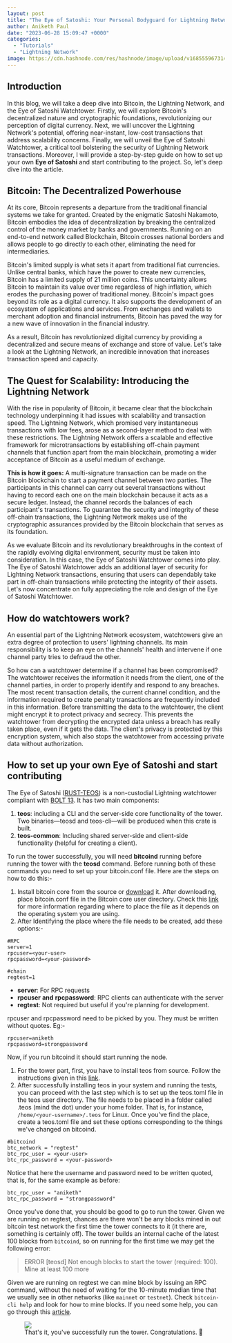 ```yaml
---
layout: post
title: "The Eye of Satoshi: Your Personal Bodyguard for Lightning Network Transactions"
author: Aniketh Paul
date: "2023-06-28 15:09:47 +0000"
categories:
  - "Tutorials"
  - "Lightning Network"
image: https://cdn.hashnode.com/res/hashnode/image/upload/v1685559673144/749f3c9b-ef51-410b-8f21-ef12059b6914.png?auto=compress,format&format=webp
---
```


## **Introduction**

In this blog, we will take a deep dive into Bitcoin, the Lightning Network, and the Eye of Satoshi Watchtower. Firstly, we will explore Bitcoin's decentralized nature and cryptographic foundations, revolutionizing our perception of digital currency. Next, we will uncover the Lightning Network's potential, offering near-instant, low-cost transactions that address scalability concerns. Finally, we will unveil the Eye of Satoshi Watchtower, a critical tool bolstering the security of Lightning Network transactions. Moreover, I will provide a step-by-step guide on how to set up your own **Eye of Satoshi** and start contributing to the project. So, let's deep dive into the article.

## **Bitcoin: The Decentralized Powerhouse**

At its core, Bitcoin represents a departure from the traditional financial systems we take for granted. Created by the enigmatic Satoshi Nakamoto, Bitcoin embodies the idea of ​​decentralization by breaking the centralized control of the money market by banks and governments. Running on an end-to-end network called Blockchain, Bitcoin crosses national borders and allows people to go directly to each other, eliminating the need for intermediaries.

Bitcoin's limited supply is what sets it apart from traditional fiat currencies. Unlike central banks, which have the power to create new currencies, Bitcoin has a limited supply of 21 million coins. This uncertainty allows Bitcoin to maintain its value over time regardless of high inflation, which erodes the purchasing power of traditional money. Bitcoin's impact goes beyond its role as a digital currency. It also supports the development of an ecosystem of applications and services. From exchanges and wallets to merchant adoption and financial instruments, Bitcoin has paved the way for a new wave of innovation in the financial industry.

As a result, Bitcoin has revolutionized digital currency by providing a decentralized and secure means of exchange and store of value. Let's take a look at the Lightning Network, an incredible innovation that increases transaction speed and capacity.

## **The Quest for Scalability: Introducing the Lightning Network**

With the rise in popularity of Bitcoin, it became clear that the blockchain technology underpinning it had issues with scalability and transaction speed. The Lightning Network, which promised very instantaneous transactions with low fees, arose as a second-layer method to deal with these restrictions. The Lightning Network offers a scalable and effective framework for microtransactions by establishing off-chain payment channels that function apart from the main blockchain, promoting a wider acceptance of Bitcoin as a useful medium of exchange.

**This is how it goes:** A multi-signature transaction can be made on the Bitcoin blockchain to start a payment channel between two parties. The participants in this channel can carry out several transactions without having to record each one on the main blockchain because it acts as a secure ledger. Instead, the channel records the balances of each participant's transactions. To guarantee the security and integrity of these off-chain transactions, the Lightning Network makes use of the cryptographic assurances provided by the Bitcoin blockchain that serves as its foundation.

As we evaluate Bitcoin and its revolutionary breakthroughs in the context of the rapidly evolving digital environment, security must be taken into consideration. In this case, the Eye of Satoshi Watchtower comes into play. The Eye of Satoshi Watchtower adds an additional layer of security for Lightning Network transactions, ensuring that users can dependably take part in off-chain transactions while protecting the integrity of their assets. Let's now concentrate on fully appreciating the role and design of the Eye of Satoshi Watchtower.

## **How do watchtowers work?**

An essential part of the Lightning Network ecosystem, watchtowers give an extra degree of protection to users' lightning channels. Its main responsibility is to keep an eye on the channels' health and intervene if one channel party tries to defraud the other.

So how can a watchtower determine if a channel has been compromised? The watchtower receives the information it needs from the client, one of the channel parties, in order to properly identify and respond to any breaches. The most recent transaction details, the current channel condition, and the information required to create penalty transactions are frequently included in this information. Before transmitting the data to the watchtower, the client might encrypt it to protect privacy and secrecy. This prevents the watchtower from decrypting the encrypted data unless a breach has really taken place, even if it gets the data. The client's privacy is protected by this encryption system, which also stops the watchtower from accessing private data without authorization.

## **How to set up your own Eye of Satoshi and start contributing**

The Eye of Satoshi ([RUST-TEOS](https://github.com/talaia-labs/rust-teos?ref=blog.summerofbitcoin.org)) is a non-custodial Lightning watchtower compliant with [BOLT 13](https://github.com/sr-gi/bolt13/blob/master/13-watchtowers.md?ref=blog.summerofbitcoin.org). It has two main components:

1. **teos**: including a CLI and the server-side core functionality of the tower. Two binaries—teosd and teos-cli—will be produced when this crate is built.
2. **teos-common**: Including shared server-side and client-side functionality (helpful for creating a client).

To run the tower successfully, you will need **bitcoind** running before running the tower with the **teosd** command. Before running both of these commands you need to set up your bitcoin.conf file. Here are the steps on how to do this:-

1. Install bitcoin core from the source or [download](https://bitcoin.org/en/download?ref=blog.summerofbitcoin.org) it. After downloading, place bitcoin.conf file in the Bitcoin core user directory. Check this [link](https://en.bitcoin.it/wiki/Data_directory?ref=blog.summerofbitcoin.org) for more information regarding where to place the file as it depends on the operating system you are using.
2. After Identifying the place where the file needs to be created, add these options:-

```
#RPC
server=1
rpcuser=<your-user>
rpcpassword=<your-password>

#chain
regtest=1

```

* **server**: For RPC requests
* **rpcuser** **and** **rpcpassword**: RPC clients can authenticate with the server
* **regtest**: Not required but useful if you're planning for development.

rpcuser and rpcpassword need to be picked by you. They must be written without quotes. Eg:-

```
rpcuser=aniketh
rpcpassword=strongpassword

```

Now, if you run bitcoind it should start running the node.

1. For the tower part, first, you have to install teos from source. Follow the instructions given in this [link](https://github.com/talaia-labs/rust-teos/blob/master/INSTALL.md?ref=blog.summerofbitcoin.org).
2. After successfully installing teos in your system and running the tests, you can proceed with the last step which is to set up the teos.toml file in the teos user directory. The file needs to be placed in a folder called .teos (mind the dot) under your home folder. That is, for instance, `/home/<your-username>/.teos` for Linux. Once you've find the place, create a teos.toml file and set these options corresponding to the things we've changed on bitcoind.

```
#bitcoind
btc_network = "regtest"
btc_rpc_user = <your-user>
btc_rpc_password = <your-password>

```

Notice that here the username and password need to be written quoted, that is, for the same example as before:

```
btc_rpc_user = "aniketh"
btc_rpc_password = "strongpassword"

```

Once you've done that, you should be good to go to run the tower. Given we are running on regtest, chances are there won't be any blocks mined in out bitcoin test network the first time the tower connects to it (it there are, something is certainly off). The tower builds an internal cache of the latest 100 blocks from `bitcoind`, so on running for the first time we may get the following error:

> ERROR [teosd] Not enough blocks to start the tower (required: 100). Mine at least 100 more

Given we are running on regtest we can mine block by issuing an RPC command, without the need of waiting for the 10-minute median time that we usually see in other networks (like `mainnet` or `testnet`). Check `bitcoin-cli help` and look for how to mine blocks. If you need some help, you can go through this [article](https://developer.bitcoin.org/examples/testing.html?ref=blog.summerofbitcoin.org).

<figure>
<img src="https://cdn.hashnode.com/res/hashnode/image/upload/v1685559673144/749f3c9b-ef51-410b-8f21-ef12059b6914.png?auto=compress,format&format=webp"/>
<figcaption>That's it, you've successfully run the tower. Congratulations. 🎉</figcaption>
</figure>
